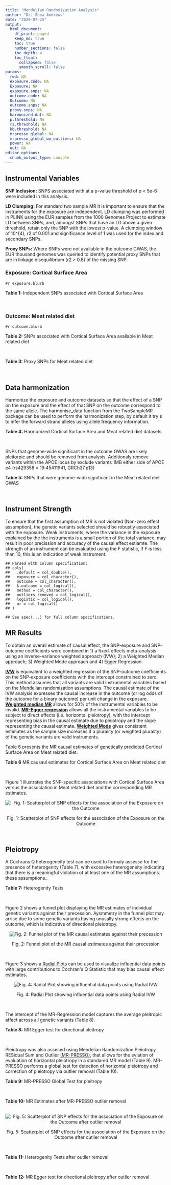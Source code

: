 ```yaml
---
title: "Mendelian Randomization Analysis"
author: "Dr. Shea Andrews"
date: "2020-07-25"
output:
  html_document:
    df_print: paged
    keep_md: true
    toc: true
    number_sections: false
    toc_depth: 4
    toc_float:
      collapsed: false
      smooth_scroll: false
params:
  rwd: NA
  exposure.code: NA
  Exposure: NA
  exposure.snps: NA
  outcome.code: NA
  Outcome: NA
  outcome.snps: NA
  proxy.snps: NA
  harmonized.dat: NA
  p.threshold: NA
  r2.threshold: NA
  kb.threshold: NA
  mrpresso_global: NA
  mrpresso_global_wo_outliers: NA
  power: NA
  out: NA
editor_options:
  chunk_output_type: console
---
```







## Instrumental Variables
**SNP Inclusion:** SNPS associated with at a p-value threshold of p < 5e-6 were included in this analysis.
<br>

**LD Clumping:** For standard two sample MR it is important to ensure that the instruments for the exposure are independent. LD clumping was performed in PLINK using the EUR samples from the 1000 Genomes Project to estimate LD between SNPs, and, amongst SNPs that have an LD above a given threshold, retain only the SNP with the lowest p-value. A clumping window of 10^{4}, r2 of 0.001 and significance level of 1 was used for the index and secondary SNPs.
<br>

**Proxy SNPs:** Where SNPs were not available in the outcome GWAS, the EUR thousand genomes was queried to identify potential proxy SNPs that are in linkage disequilibrium (r2 > 0.8) of the missing SNP.
<br>

### Exposure: Cortical Surface Area
`#r exposure.blurb`
<br>

**Table 1:** Independent SNPs associated with Cortical Surface Area
<div data-pagedtable="false">
  <script data-pagedtable-source type="application/json">
{"columns":[{"label":["SNP"],"name":[1],"type":["chr"],"align":["left"]},{"label":["CHROM"],"name":[2],"type":["dbl"],"align":["right"]},{"label":["POS"],"name":[3],"type":["dbl"],"align":["right"]},{"label":["REF"],"name":[4],"type":["chr"],"align":["left"]},{"label":["ALT"],"name":[5],"type":["chr"],"align":["left"]},{"label":["AF"],"name":[6],"type":["dbl"],"align":["right"]},{"label":["BETA"],"name":[7],"type":["dbl"],"align":["right"]},{"label":["SE"],"name":[8],"type":["dbl"],"align":["right"]},{"label":["Z"],"name":[9],"type":["dbl"],"align":["right"]},{"label":["P"],"name":[10],"type":["dbl"],"align":["right"]},{"label":["N"],"name":[11],"type":["dbl"],"align":["right"]},{"label":["TRAIT"],"name":[12],"type":["chr"],"align":["left"]}],"data":[{"1":"rs2490556","2":"1","3":"2021284","4":"T","5":"A","6":"0.3155","7":"583.9623","8":"122.1531","9":"4.780577","10":"1.748e-06","11":"32068","12":"Cortical_Surface_Area"},{"1":"rs4846200","2":"1","3":"9752648","4":"C","5":"T","6":"0.4191","7":"628.7473","8":"124.9738","9":"5.031033","10":"4.878e-07","11":"32068","12":"Cortical_Surface_Area"},{"1":"rs499688","2":"1","3":"61396649","4":"T","5":"C","6":"0.3482","7":"-583.8940","8":"123.5536","9":"-4.725840","10":"2.292e-06","11":"31582","12":"Cortical_Surface_Area"},{"1":"rs6673449","2":"1","3":"160043698","4":"A","5":"G","6":"0.5681","7":"-552.9050","8":"110.5323","9":"-5.002200","10":"5.668e-07","11":"32176","12":"Cortical_Surface_Area"},{"1":"rs12137969","2":"1","3":"242289357","4":"G","5":"A","6":"0.2412","7":"-585.5512","8":"128.0273","9":"-4.573643","10":"4.793e-06","11":"32176","12":"Cortical_Surface_Area"},{"1":"rs10927043","2":"1","3":"243762208","4":"C","5":"T","6":"0.1826","7":"719.0735","8":"141.2684","9":"5.090123","10":"3.578e-07","11":"32176","12":"Cortical_Surface_Area"},{"1":"rs57415181","2":"2","3":"48707841","4":"G","5":"C","6":"0.1447","7":"-834.6022","8":"159.4070","9":"-5.235668","10":"1.644e-07","11":"32176","12":"Cortical_Surface_Area"},{"1":"rs10496091","2":"2","3":"61482261","4":"G","5":"A","6":"0.2777","7":"-642.6331","8":"121.0228","9":"-5.310017","10":"1.096e-07","11":"32176","12":"Cortical_Surface_Area"},{"1":"rs12630663","2":"3","3":"28007315","4":"T","5":"C","6":"0.4117","7":"632.8110","8":"111.2125","9":"5.690110","10":"1.270e-08","11":"32176","12":"Cortical_Surface_Area"},{"1":"rs34464850","2":"3","3":"141721762","4":"G","5":"C","6":"0.1534","7":"1233.1854","8":"152.7201","9":"8.074807","10":"6.758e-16","11":"31984","12":"Cortical_Surface_Area"},{"1":"rs11938781","2":"4","3":"17924734","4":"T","5":"C","6":"0.1648","7":"-719.1710","8":"150.5519","9":"-4.776900","10":"1.780e-06","11":"32176","12":"Cortical_Surface_Area"},{"1":"rs10029872","2":"4","3":"40350763","4":"T","5":"C","6":"0.5251","7":"508.7590","8":"109.6122","9":"4.641440","10":"3.460e-06","11":"32176","12":"Cortical_Surface_Area"},{"1":"rs2301718","2":"4","3":"106009763","4":"G","5":"A","6":"0.2269","7":"737.2212","8":"132.3556","9":"5.570004","10":"2.547e-08","11":"32176","12":"Cortical_Surface_Area"},{"1":"rs386424","2":"5","3":"81092787","4":"T","5":"G","6":"0.3008","7":"656.5430","8":"120.0422","9":"5.469270","10":"4.519e-08","11":"32176","12":"Cortical_Surface_Area"},{"1":"rs7715167","2":"5","3":"170778824","4":"T","5":"C","6":"0.6143","7":"662.7540","8":"119.1375","9":"5.562930","10":"2.653e-08","11":"32068","12":"Cortical_Surface_Area"},{"1":"rs2802295","2":"6","3":"108926496","4":"A","5":"G","6":"0.6207","7":"714.5850","8":"112.9897","9":"6.324340","10":"2.543e-10","11":"32176","12":"Cortical_Surface_Area"},{"1":"rs11759026","2":"6","3":"126792095","4":"A","5":"G","6":"0.2376","7":"1301.5200","8":"134.6156","9":"9.668420","10":"4.106e-22","11":"31907","12":"Cortical_Surface_Area"},{"1":"rs139849708","2":"6","3":"127369230","4":"T","5":"C","6":"0.0297","7":"-2237.8300","8":"422.1224","9":"-5.301370","10":"1.149e-07","11":"22951","12":"Cortical_Surface_Area"},{"1":"rs6463758","2":"7","3":"8117636","4":"A","5":"G","6":"0.5382","7":"560.9860","8":"112.3815","9":"4.991800","10":"5.982e-07","11":"32176","12":"Cortical_Surface_Area"},{"1":"rs149352678","2":"7","3":"54920906","4":"C","5":"T","6":"0.0991","7":"967.7266","8":"191.5244","9":"5.052759","10":"4.355e-07","11":"32176","12":"Cortical_Surface_Area"},{"1":"rs42035","2":"7","3":"92239531","4":"A","5":"G","6":"0.2454","7":"-610.3230","8":"127.8222","9":"-4.774780","10":"1.799e-06","11":"32176","12":"Cortical_Surface_Area"},{"1":"rs41563","2":"7","3":"104852654","4":"G","5":"A","6":"0.3385","7":"586.6639","8":"116.3776","9":"5.041038","10":"4.630e-07","11":"32176","12":"Cortical_Surface_Area"},{"1":"rs10251751","2":"7","3":"156021770","4":"C","5":"T","6":"0.6639","7":"538.0782","8":"116.0343","9":"4.637234","10":"3.531e-06","11":"32176","12":"Cortical_Surface_Area"},{"1":"rs76650567","2":"8","3":"78242034","4":"C","5":"T","6":"0.0870","7":"-902.8657","8":"194.8981","9":"-4.632501","10":"3.613e-06","11":"32176","12":"Cortical_Surface_Area"},{"1":"rs66702753","2":"9","3":"103010947","4":"A","5":"C","6":"0.2493","7":"-593.2390","8":"128.8921","9":"-4.602600","10":"4.172e-06","11":"32176","12":"Cortical_Surface_Area"},{"1":"rs10817864","2":"9","3":"118968579","4":"C","5":"T","6":"0.5739","7":"531.0956","8":"111.2505","9":"4.773872","10":"1.807e-06","11":"32176","12":"Cortical_Surface_Area"},{"1":"rs12357321","2":"10","3":"21790476","4":"G","5":"A","6":"0.3206","7":"-698.7452","8":"119.6461","9":"-5.840100","10":"5.217e-09","11":"32176","12":"Cortical_Surface_Area"},{"1":"rs1628768","2":"10","3":"105012994","4":"T","5":"C","6":"0.2386","7":"972.9780","8":"132.0048","9":"7.370780","10":"1.696e-13","11":"32176","12":"Cortical_Surface_Area"},{"1":"rs17543864","2":"11","3":"92556100","4":"G","5":"A","6":"0.3264","7":"-623.9150","8":"116.9886","9":"-5.333126","10":"9.654e-08","11":"32176","12":"Cortical_Surface_Area"},{"1":"rs3217901","2":"12","3":"4405389","4":"A","5":"G","6":"0.4221","7":"593.5960","8":"114.7165","9":"5.174460","10":"2.286e-07","11":"32176","12":"Cortical_Surface_Area"},{"1":"rs2066827","2":"12","3":"12871099","4":"T","5":"G","6":"0.2333","7":"-862.4130","8":"159.9581","9":"-5.391500","10":"6.987e-08","11":"24138","12":"Cortical_Surface_Area"},{"1":"rs7975351","2":"12","3":"53902190","4":"G","5":"A","6":"0.4740","7":"611.0487","8":"113.5536","9":"5.381148","10":"7.401e-08","11":"31319","12":"Cortical_Surface_Area"},{"1":"rs10876864","2":"12","3":"56401085","4":"G","5":"A","6":"0.5774","7":"-628.5901","8":"112.6859","9":"-5.578250","10":"2.430e-08","11":"31319","12":"Cortical_Surface_Area"},{"1":"rs10878349","2":"12","3":"66327632","4":"A","5":"G","6":"0.5100","7":"-1039.9900","8":"110.4866","9":"-9.412850","10":"4.829e-21","11":"32176","12":"Cortical_Surface_Area"},{"1":"rs35227403","2":"12","3":"68216239","4":"T","5":"A","6":"0.0588","7":"-1271.7821","8":"253.6458","9":"-5.014008","10":"5.331e-07","11":"32176","12":"Cortical_Surface_Area"},{"1":"rs111855983","2":"12","3":"80052550","4":"T","5":"C","6":"0.1319","7":"-818.6420","8":"177.5492","9":"-4.610790","10":"4.011e-06","11":"28185","12":"Cortical_Surface_Area"},{"1":"rs2195243","2":"12","3":"102922986","4":"G","5":"C","6":"0.2196","7":"-769.2254","8":"142.2462","9":"-5.407704","10":"6.384e-08","11":"29708","12":"Cortical_Surface_Area"},{"1":"rs34011931","2":"13","3":"111077516","4":"A","5":"G","6":"0.3280","7":"538.2090","8":"117.7182","9":"4.572010","10":"4.831e-06","11":"32176","12":"Cortical_Surface_Area"},{"1":"rs6572878","2":"14","3":"23435333","4":"T","5":"C","6":"0.3997","7":"-574.9920","8":"113.9565","9":"-5.045710","10":"4.518e-07","11":"31790","12":"Cortical_Surface_Area"},{"1":"rs76801057","2":"14","3":"99728448","4":"C","5":"T","6":"0.0263","7":"2036.7834","8":"429.5486","9":"4.741683","10":"2.119e-06","11":"23846","12":"Cortical_Surface_Area"},{"1":"rs4265798","2":"16","3":"70636616","4":"T","5":"A","6":"0.9332","7":"-1221.0588","8":"263.6357","9":"-4.631614","10":"3.628e-06","11":"30025","12":"Cortical_Surface_Area"},{"1":"rs7207463","2":"17","3":"16004259","4":"A","5":"G","6":"0.5620","7":"-519.7640","8":"110.5676","9":"-4.700870","10":"2.591e-06","11":"32176","12":"Cortical_Surface_Area"},{"1":"rs6505216","2":"17","3":"29206421","4":"G","5":"T","6":"0.2375","7":"652.8106","8":"142.8638","9":"4.569461","10":"4.890e-06","11":"31430","12":"Cortical_Surface_Area"},{"1":"rs79600142","2":"17","3":"43897722","4":"T","5":"C","6":"0.2198","7":"-1696.8300","8":"143.2730","9":"-11.843300","10":"2.331e-32","11":"29435","12":"Cortical_Surface_Area"},{"1":"rs12452834","2":"17","3":"47111739","4":"C","5":"T","6":"0.3329","7":"-626.4308","8":"123.5899","9":"-5.068625","10":"4.007e-07","11":"30867","12":"Cortical_Surface_Area"},{"1":"rs1791513","2":"18","3":"22135429","4":"A","5":"G","6":"0.5263","7":"-502.3000","8":"109.5062","9":"-4.586950","10":"4.498e-06","11":"32176","12":"Cortical_Surface_Area"},{"1":"rs743038","2":"22","3":"50884075","4":"C","5":"T","6":"0.5560","7":"-532.1045","8":"115.3983","9":"-4.611025","10":"4.007e-06","11":"31216","12":"Cortical_Surface_Area"}],"options":{"columns":{"min":{},"max":[10]},"rows":{"min":[10],"max":[10]},"pages":{}}}
  </script>
</div>
<br>

### Outcome: Meat related diet
`#r outcome.blurb`
<br>

**Table 2:** SNPs associated with Cortical Surface Area avaliable in Meat related diet
<div data-pagedtable="false">
  <script data-pagedtable-source type="application/json">
{"columns":[{"label":["SNP"],"name":[1],"type":["chr"],"align":["left"]},{"label":["CHROM"],"name":[2],"type":["dbl"],"align":["right"]},{"label":["POS"],"name":[3],"type":["dbl"],"align":["right"]},{"label":["REF"],"name":[4],"type":["chr"],"align":["left"]},{"label":["ALT"],"name":[5],"type":["chr"],"align":["left"]},{"label":["AF"],"name":[6],"type":["dbl"],"align":["right"]},{"label":["BETA"],"name":[7],"type":["dbl"],"align":["right"]},{"label":["SE"],"name":[8],"type":["dbl"],"align":["right"]},{"label":["Z"],"name":[9],"type":["dbl"],"align":["right"]},{"label":["P"],"name":[10],"type":["dbl"],"align":["right"]},{"label":["N"],"name":[11],"type":["dbl"],"align":["right"]},{"label":["TRAIT"],"name":[12],"type":["chr"],"align":["left"]}],"data":[{"1":"rs2490556","2":"1","3":"2021284","4":"T","5":"A","6":"0.301748","7":"-0.002039550","8":"0.00264316","9":"-0.771633","10":"0.44000","11":"335576","12":"fish_plant_diet"},{"1":"rs6673449","2":"1","3":"160043698","4":"A","5":"G","6":"0.569563","7":"-0.003412770","8":"0.00245822","9":"-1.388310","10":"0.17000","11":"335576","12":"fish_plant_diet"},{"1":"rs12137969","2":"1","3":"242289357","4":"G","5":"A","6":"0.229125","7":"-0.001877690","8":"0.00289895","9":"-0.647714","10":"0.52000","11":"335576","12":"fish_plant_diet"},{"1":"rs10927043","2":"1","3":"243762208","4":"C","5":"T","6":"0.182929","7":"-0.007020850","8":"0.00313935","9":"-2.236400","10":"0.02500","11":"335576","12":"fish_plant_diet"},{"1":"rs57415181","2":"2","3":"48707841","4":"G","5":"C","6":"0.149375","7":"-0.005568930","8":"0.00341734","9":"-1.629610","10":"0.10000","11":"335576","12":"fish_plant_diet"},{"1":"rs10496091","2":"2","3":"61482261","4":"G","5":"A","6":"0.281342","7":"0.005893120","8":"0.00270240","9":"2.180700","10":"0.02900","11":"335576","12":"fish_plant_diet"},{"1":"rs12630663","2":"3","3":"28007315","4":"T","5":"C","6":"0.412671","7":"-0.002729030","8":"0.00247806","9":"-1.101280","10":"0.27000","11":"335576","12":"fish_plant_diet"},{"1":"rs34464850","2":"3","3":"141721762","4":"G","5":"C","6":"0.149975","7":"-0.001105040","8":"0.00340403","9":"-0.324627","10":"0.75000","11":"335576","12":"fish_plant_diet"},{"1":"rs11938781","2":"4","3":"17924734","4":"T","5":"C","6":"0.162105","7":"0.001136450","8":"0.00331004","9":"0.343334","10":"0.73000","11":"335576","12":"fish_plant_diet"},{"1":"rs10029872","2":"4","3":"40350763","4":"T","5":"C","6":"0.516859","7":"0.004470200","8":"0.00245170","9":"1.823310","10":"0.06800","11":"335576","12":"fish_plant_diet"},{"1":"rs2301718","2":"4","3":"106009763","4":"G","5":"A","6":"0.205540","7":"-0.001792010","8":"0.00303872","9":"-0.589725","10":"0.56000","11":"335576","12":"fish_plant_diet"},{"1":"rs386424","2":"5","3":"81092787","4":"T","5":"G","6":"0.286770","7":"-0.007103210","8":"0.00269281","9":"-2.637840","10":"0.00830","11":"335576","12":"fish_plant_diet"},{"1":"rs7715167","2":"5","3":"170778824","4":"T","5":"C","6":"0.609458","7":"-0.000290727","8":"0.00248855","9":"-0.116826","10":"0.91000","11":"335576","12":"fish_plant_diet"},{"1":"rs2802295","2":"6","3":"108926496","4":"A","5":"G","6":"0.628110","7":"0.004565070","8":"0.00251913","9":"1.812160","10":"0.07000","11":"335576","12":"fish_plant_diet"},{"1":"rs11759026","2":"6","3":"126792095","4":"A","5":"G","6":"0.226202","7":"-0.001433550","8":"0.00291684","9":"-0.491474","10":"0.62000","11":"335576","12":"fish_plant_diet"},{"1":"rs6463758","2":"7","3":"8117636","4":"A","5":"G","6":"0.555218","7":"0.000893004","8":"0.00246088","9":"0.362880","10":"0.72000","11":"335576","12":"fish_plant_diet"},{"1":"rs149352678","2":"7","3":"54920906","4":"C","5":"T","6":"0.092243","7":"0.000571068","8":"0.00420782","9":"0.135716","10":"0.89000","11":"335576","12":"fish_plant_diet"},{"1":"rs42035","2":"7","3":"92239531","4":"A","5":"G","6":"0.243452","7":"0.000409990","8":"0.00284124","9":"0.144300","10":"0.89000","11":"335576","12":"fish_plant_diet"},{"1":"rs41563","2":"7","3":"104852654","4":"G","5":"A","6":"0.350084","7":"0.001948700","8":"0.00254956","9":"0.764328","10":"0.44000","11":"335576","12":"fish_plant_diet"},{"1":"rs10251751","2":"7","3":"156021770","4":"C","5":"T","6":"0.667331","7":"-0.001032110","8":"0.00258137","9":"-0.399830","10":"0.69000","11":"335576","12":"fish_plant_diet"},{"1":"rs76650567","2":"8","3":"78242034","4":"C","5":"T","6":"0.080442","7":"0.005154170","8":"0.00446628","9":"1.154020","10":"0.25000","11":"335576","12":"fish_plant_diet"},{"1":"rs66702753","2":"9","3":"103010947","4":"A","5":"C","6":"0.256150","7":"-0.000875644","8":"0.00278848","9":"-0.314022","10":"0.75000","11":"335576","12":"fish_plant_diet"},{"1":"rs10817864","2":"9","3":"118968579","4":"C","5":"T","6":"0.581047","7":"0.000603137","8":"0.00247039","9":"0.244146","10":"0.81000","11":"335576","12":"fish_plant_diet"},{"1":"rs12357321","2":"10","3":"21790476","4":"G","5":"A","6":"0.309362","7":"0.001885290","8":"0.00266939","9":"0.706262","10":"0.48000","11":"335576","12":"fish_plant_diet"},{"1":"rs1628768","2":"10","3":"105012994","4":"T","5":"C","6":"0.234445","7":"-0.006437830","8":"0.00287482","9":"-2.239390","10":"0.02500","11":"335576","12":"fish_plant_diet"},{"1":"rs17543864","2":"11","3":"92556100","4":"G","5":"A","6":"0.320375","7":"0.002305400","8":"0.00265478","9":"0.868396","10":"0.39000","11":"335576","12":"fish_plant_diet"},{"1":"rs2066827","2":"12","3":"12871099","4":"T","5":"G","6":"0.232439","7":"-0.000605987","8":"0.00287001","9":"-0.211145","10":"0.83000","11":"335576","12":"fish_plant_diet"},{"1":"rs7975351","2":"12","3":"53902190","4":"G","5":"A","6":"0.476527","7":"-0.003876740","8":"0.00246418","9":"-1.573240","10":"0.12000","11":"335576","12":"fish_plant_diet"},{"1":"rs10876864","2":"12","3":"56401085","4":"G","5":"A","6":"0.573374","7":"0.006891750","8":"0.00245253","9":"2.810060","10":"0.00500","11":"335576","12":"fish_plant_diet"},{"1":"rs10878349","2":"12","3":"66327632","4":"A","5":"G","6":"0.511359","7":"-0.000900842","8":"0.00243694","9":"-0.369661","10":"0.71000","11":"335576","12":"fish_plant_diet"},{"1":"rs35227403","2":"12","3":"68216239","4":"T","5":"A","6":"0.057612","7":"-0.014190500","8":"0.00524515","9":"-2.705450","10":"0.00680","11":"335576","12":"fish_plant_diet"},{"1":"rs111855983","2":"12","3":"80052550","4":"T","5":"C","6":"0.129355","7":"-0.005566510","8":"0.00361698","9":"-1.538990","10":"0.12000","11":"335576","12":"fish_plant_diet"},{"1":"rs2195243","2":"12","3":"102922986","4":"G","5":"C","6":"0.221866","7":"0.011164000","8":"0.00292151","9":"3.821310","10":"0.00013","11":"335576","12":"fish_plant_diet"},{"1":"rs34011931","2":"13","3":"111077516","4":"A","5":"G","6":"0.326858","7":"-0.002709340","8":"0.00259331","9":"-1.044740","10":"0.30000","11":"335576","12":"fish_plant_diet"},{"1":"rs6572878","2":"14","3":"23435333","4":"T","5":"C","6":"0.396404","7":"-0.002078840","8":"0.00251939","9":"-0.825136","10":"0.41000","11":"335576","12":"fish_plant_diet"},{"1":"rs76801057","2":"14","3":"99728448","4":"C","5":"T","6":"0.025433","7":"-0.006019740","8":"0.00777250","9":"-0.774492","10":"0.44000","11":"335576","12":"fish_plant_diet"},{"1":"rs7207463","2":"17","3":"16004259","4":"A","5":"G","6":"0.559538","7":"0.000726909","8":"0.00244720","9":"0.297037","10":"0.77000","11":"335576","12":"fish_plant_diet"},{"1":"rs79600142","2":"17","3":"43897722","4":"T","5":"C","6":"0.225207","7":"-0.010900800","8":"0.00290540","9":"-3.751910","10":"0.00018","11":"335576","12":"fish_plant_diet"},{"1":"rs12452834","2":"17","3":"47111739","4":"C","5":"T","6":"0.327277","7":"0.000334993","8":"0.00262545","9":"0.127595","10":"0.90000","11":"335576","12":"fish_plant_diet"},{"1":"rs1791513","2":"18","3":"22135429","4":"A","5":"G","6":"0.531330","7":"-0.002141780","8":"0.00247821","9":"-0.864245","10":"0.39000","11":"335576","12":"fish_plant_diet"},{"1":"rs743038","2":"22","3":"50884075","4":"C","5":"T","6":"0.556302","7":"-0.001836510","8":"0.00248641","9":"-0.738619","10":"0.46000","11":"335576","12":"fish_plant_diet"},{"1":"rs4846200","2":"NA","3":"NA","4":"NA","5":"NA","6":"NA","7":"NA","8":"NA","9":"NA","10":"NA","11":"NA","12":"NA"},{"1":"rs499688","2":"NA","3":"NA","4":"NA","5":"NA","6":"NA","7":"NA","8":"NA","9":"NA","10":"NA","11":"NA","12":"NA"},{"1":"rs139849708","2":"NA","3":"NA","4":"NA","5":"NA","6":"NA","7":"NA","8":"NA","9":"NA","10":"NA","11":"NA","12":"NA"},{"1":"rs3217901","2":"NA","3":"NA","4":"NA","5":"NA","6":"NA","7":"NA","8":"NA","9":"NA","10":"NA","11":"NA","12":"NA"},{"1":"rs4265798","2":"NA","3":"NA","4":"NA","5":"NA","6":"NA","7":"NA","8":"NA","9":"NA","10":"NA","11":"NA","12":"NA"},{"1":"rs6505216","2":"NA","3":"NA","4":"NA","5":"NA","6":"NA","7":"NA","8":"NA","9":"NA","10":"NA","11":"NA","12":"NA"}],"options":{"columns":{"min":{},"max":[10]},"rows":{"min":[10],"max":[10]},"pages":{}}}
  </script>
</div>
<br>

**Table 3:** Proxy SNPs for Meat related diet
<div data-pagedtable="false">
  <script data-pagedtable-source type="application/json">
{"columns":[{"label":["target_snp"],"name":[1],"type":["chr"],"align":["left"]},{"label":["proxy_snp"],"name":[2],"type":["chr"],"align":["left"]},{"label":["ld.r2"],"name":[3],"type":["dbl"],"align":["right"]},{"label":["Dprime"],"name":[4],"type":["dbl"],"align":["right"]},{"label":["PHASE"],"name":[5],"type":["chr"],"align":["left"]},{"label":["X12"],"name":[6],"type":["lgl"],"align":["right"]},{"label":["CHROM"],"name":[7],"type":["dbl"],"align":["right"]},{"label":["POS"],"name":[8],"type":["dbl"],"align":["right"]},{"label":["REF.proxy"],"name":[9],"type":["chr"],"align":["left"]},{"label":["ALT.proxy"],"name":[10],"type":["chr"],"align":["left"]},{"label":["AF"],"name":[11],"type":["dbl"],"align":["right"]},{"label":["BETA"],"name":[12],"type":["dbl"],"align":["right"]},{"label":["SE"],"name":[13],"type":["dbl"],"align":["right"]},{"label":["Z"],"name":[14],"type":["dbl"],"align":["right"]},{"label":["P"],"name":[15],"type":["dbl"],"align":["right"]},{"label":["N"],"name":[16],"type":["dbl"],"align":["right"]},{"label":["TRAIT"],"name":[17],"type":["chr"],"align":["left"]},{"label":["ref"],"name":[18],"type":["chr"],"align":["left"]},{"label":["ref.proxy"],"name":[19],"type":["chr"],"align":["left"]},{"label":["alt"],"name":[20],"type":["chr"],"align":["left"]},{"label":["alt.proxy"],"name":[21],"type":["chr"],"align":["left"]},{"label":["ALT"],"name":[22],"type":["chr"],"align":["left"]},{"label":["REF"],"name":[23],"type":["lgl"],"align":["right"]},{"label":["proxy.outcome"],"name":[24],"type":["lgl"],"align":["right"]}],"data":[{"1":"rs139849708","2":"rs77598707","3":"0.836589","4":"1.000000","5":"CT/TC","6":"NA","7":"6","8":"127176330","9":"C","10":"T","11":"0.039195","12":"-0.000419602","13":"0.00627668","14":"-0.0668509","15":"0.95","16":"335576","17":"fish_plant_diet","18":"C","19":"T","20":"T","21":"C","22":"C","23":"TRUE","24":"TRUE"},{"1":"rs4265798","2":"rs3931036","3":"0.861327","4":"0.966216","5":"TG/AA","6":"NA","7":"16","8":"70548297","9":"G","10":"A","11":"0.931674","12":"0.003278730","13":"0.00480612","14":"0.6821990","15":"0.50","16":"335576","17":"fish_plant_diet","18":"T","19":"G","20":"A","21":"A","22":"A","23":"TRUE","24":"TRUE"},{"1":"rs4846200","2":"NA","3":"NA","4":"NA","5":"NA","6":"NA","7":"NA","8":"NA","9":"NA","10":"NA","11":"NA","12":"NA","13":"NA","14":"NA","15":"NA","16":"NA","17":"NA","18":"NA","19":"NA","20":"NA","21":"NA","22":"NA","23":"NA","24":"NA"},{"1":"rs499688","2":"NA","3":"NA","4":"NA","5":"NA","6":"NA","7":"NA","8":"NA","9":"NA","10":"NA","11":"NA","12":"NA","13":"NA","14":"NA","15":"NA","16":"NA","17":"NA","18":"NA","19":"NA","20":"NA","21":"NA","22":"NA","23":"NA","24":"NA"},{"1":"rs3217901","2":"NA","3":"NA","4":"NA","5":"NA","6":"NA","7":"NA","8":"NA","9":"NA","10":"NA","11":"NA","12":"NA","13":"NA","14":"NA","15":"NA","16":"NA","17":"NA","18":"NA","19":"NA","20":"NA","21":"NA","22":"NA","23":"NA","24":"NA"},{"1":"rs6505216","2":"NA","3":"NA","4":"NA","5":"NA","6":"NA","7":"NA","8":"NA","9":"NA","10":"NA","11":"NA","12":"NA","13":"NA","14":"NA","15":"NA","16":"NA","17":"NA","18":"NA","19":"NA","20":"NA","21":"NA","22":"NA","23":"NA","24":"NA"}],"options":{"columns":{"min":{},"max":[10]},"rows":{"min":[10],"max":[10]},"pages":{}}}
  </script>
</div>
<br>

## Data harmonization
Harmonize the exposure and outcome datasets so that the effect of a SNP on the exposure and the effect of that SNP on the outcome correspond to the same allele. The harmonise_data function from the TwoSampleMR package can be used to perform the harmonization step, by default it try's to infer the forward strand alleles using allele frequency information.
<br>

**Table 4:** Harmonized Cortical Surface Area and Meat related diet datasets
<div data-pagedtable="false">
  <script data-pagedtable-source type="application/json">
{"columns":[{"label":["SNP"],"name":[1],"type":["chr"],"align":["left"]},{"label":["effect_allele.exposure"],"name":[2],"type":["chr"],"align":["left"]},{"label":["other_allele.exposure"],"name":[3],"type":["chr"],"align":["left"]},{"label":["effect_allele.outcome"],"name":[4],"type":["chr"],"align":["left"]},{"label":["other_allele.outcome"],"name":[5],"type":["chr"],"align":["left"]},{"label":["beta.exposure"],"name":[6],"type":["dbl"],"align":["right"]},{"label":["beta.outcome"],"name":[7],"type":["dbl"],"align":["right"]},{"label":["eaf.exposure"],"name":[8],"type":["dbl"],"align":["right"]},{"label":["eaf.outcome"],"name":[9],"type":["dbl"],"align":["right"]},{"label":["remove"],"name":[10],"type":["lgl"],"align":["right"]},{"label":["palindromic"],"name":[11],"type":["lgl"],"align":["right"]},{"label":["ambiguous"],"name":[12],"type":["lgl"],"align":["right"]},{"label":["id.outcome"],"name":[13],"type":["chr"],"align":["left"]},{"label":["chr.outcome"],"name":[14],"type":["dbl"],"align":["right"]},{"label":["pos.outcome"],"name":[15],"type":["dbl"],"align":["right"]},{"label":["se.outcome"],"name":[16],"type":["dbl"],"align":["right"]},{"label":["z.outcome"],"name":[17],"type":["dbl"],"align":["right"]},{"label":["pval.outcome"],"name":[18],"type":["dbl"],"align":["right"]},{"label":["samplesize.outcome"],"name":[19],"type":["dbl"],"align":["right"]},{"label":["outcome"],"name":[20],"type":["chr"],"align":["left"]},{"label":["mr_keep.outcome"],"name":[21],"type":["lgl"],"align":["right"]},{"label":["pval_origin.outcome"],"name":[22],"type":["chr"],"align":["left"]},{"label":["chr.exposure"],"name":[23],"type":["dbl"],"align":["right"]},{"label":["pos.exposure"],"name":[24],"type":["dbl"],"align":["right"]},{"label":["se.exposure"],"name":[25],"type":["dbl"],"align":["right"]},{"label":["z.exposure"],"name":[26],"type":["dbl"],"align":["right"]},{"label":["pval.exposure"],"name":[27],"type":["dbl"],"align":["right"]},{"label":["samplesize.exposure"],"name":[28],"type":["dbl"],"align":["right"]},{"label":["exposure"],"name":[29],"type":["chr"],"align":["left"]},{"label":["mr_keep.exposure"],"name":[30],"type":["lgl"],"align":["right"]},{"label":["pval_origin.exposure"],"name":[31],"type":["chr"],"align":["left"]},{"label":["id.exposure"],"name":[32],"type":["chr"],"align":["left"]},{"label":["action"],"name":[33],"type":["dbl"],"align":["right"]},{"label":["mr_keep"],"name":[34],"type":["lgl"],"align":["right"]},{"label":["pt"],"name":[35],"type":["dbl"],"align":["right"]},{"label":["pleitropy_keep"],"name":[36],"type":["lgl"],"align":["right"]},{"label":["mrpresso_RSSobs"],"name":[37],"type":["dbl"],"align":["right"]},{"label":["mrpresso_pval"],"name":[38],"type":["chr"],"align":["left"]},{"label":["mrpresso_keep"],"name":[39],"type":["lgl"],"align":["right"]}],"data":[{"1":"rs10029872","2":"C","3":"T","4":"C","5":"T","6":"508.7590","7":"0.004470200","8":"0.5251","9":"0.516859","10":"FALSE","11":"FALSE","12":"FALSE","13":"S8TnXT","14":"4","15":"40350763","16":"0.00245170","17":"1.8233100","18":"0.06800","19":"335576","20":"Niarchou2020meat","21":"TRUE","22":"reported","23":"4","24":"40350763","25":"109.6122","26":"4.641440","27":"3.460e-06","28":"32176","29":"Grasby2020surfarea","30":"TRUE","31":"reported","32":"3vqvYM","33":"2","34":"TRUE","35":"5e-06","36":"TRUE","37":"2.190653e-05","38":"1","39":"TRUE"},{"1":"rs10251751","2":"T","3":"C","4":"T","5":"C","6":"538.0782","7":"-0.001032110","8":"0.6639","9":"0.667331","10":"FALSE","11":"FALSE","12":"FALSE","13":"S8TnXT","14":"7","15":"156021770","16":"0.00258137","17":"-0.3998300","18":"0.69000","19":"335576","20":"Niarchou2020meat","21":"TRUE","22":"reported","23":"7","24":"156021770","25":"116.0343","26":"4.637234","27":"3.531e-06","28":"32176","29":"Grasby2020surfarea","30":"TRUE","31":"reported","32":"3vqvYM","33":"2","34":"TRUE","35":"5e-06","36":"TRUE","37":"7.917013e-07","38":"1","39":"TRUE"},{"1":"rs10496091","2":"A","3":"G","4":"A","5":"G","6":"-642.6331","7":"0.005893120","8":"0.2777","9":"0.281342","10":"FALSE","11":"FALSE","12":"FALSE","13":"S8TnXT","14":"2","15":"61482261","16":"0.00270240","17":"2.1807000","18":"0.02900","19":"335576","20":"Niarchou2020meat","21":"TRUE","22":"reported","23":"2","24":"61482261","25":"121.0228","26":"-5.310017","27":"1.096e-07","28":"32176","29":"Grasby2020surfarea","30":"TRUE","31":"reported","32":"3vqvYM","33":"2","34":"TRUE","35":"5e-06","36":"TRUE","37":"3.378997e-05","38":"1","39":"TRUE"},{"1":"rs10817864","2":"T","3":"C","4":"T","5":"C","6":"531.0956","7":"0.000603137","8":"0.5739","9":"0.581047","10":"FALSE","11":"FALSE","12":"FALSE","13":"S8TnXT","14":"9","15":"118968579","16":"0.00247039","17":"0.2441460","18":"0.81000","19":"335576","20":"Niarchou2020meat","21":"TRUE","22":"reported","23":"9","24":"118968579","25":"111.2505","26":"4.773872","27":"1.807e-06","28":"32176","29":"Grasby2020surfarea","30":"TRUE","31":"reported","32":"3vqvYM","33":"2","34":"TRUE","35":"5e-06","36":"TRUE","37":"5.883125e-07","38":"1","39":"TRUE"},{"1":"rs10876864","2":"A","3":"G","4":"A","5":"G","6":"-628.5901","7":"0.006891750","8":"0.5774","9":"0.573374","10":"FALSE","11":"FALSE","12":"FALSE","13":"S8TnXT","14":"12","15":"56401085","16":"0.00245253","17":"2.8100600","18":"0.00500","19":"335576","20":"Niarchou2020meat","21":"TRUE","22":"reported","23":"12","24":"56401085","25":"112.6859","26":"-5.578250","27":"2.430e-08","28":"31319","29":"Grasby2020surfarea","30":"TRUE","31":"reported","32":"3vqvYM","33":"2","34":"TRUE","35":"5e-06","36":"TRUE","37":"4.698011e-05","38":"0.2279","39":"TRUE"},{"1":"rs10878349","2":"G","3":"A","4":"G","5":"A","6":"-1039.9900","7":"-0.000900842","8":"0.5100","9":"0.511359","10":"FALSE","11":"FALSE","12":"FALSE","13":"S8TnXT","14":"12","15":"66327632","16":"0.00243694","17":"-0.3696610","18":"0.71000","19":"335576","20":"Niarchou2020meat","21":"TRUE","22":"reported","23":"12","24":"66327632","25":"110.4866","26":"-9.412850","27":"4.829e-21","28":"32176","29":"Grasby2020surfarea","30":"TRUE","31":"reported","32":"3vqvYM","33":"2","34":"TRUE","35":"5e-06","36":"TRUE","37":"1.621511e-06","38":"1","39":"TRUE"},{"1":"rs10927043","2":"T","3":"C","4":"T","5":"C","6":"719.0735","7":"-0.007020850","8":"0.1826","9":"0.182929","10":"FALSE","11":"FALSE","12":"FALSE","13":"S8TnXT","14":"1","15":"243762208","16":"0.00313935","17":"-2.2364000","18":"0.02500","19":"335576","20":"Niarchou2020meat","21":"TRUE","22":"reported","23":"1","24":"243762208","25":"141.2684","26":"5.090123","27":"3.578e-07","28":"32176","29":"Grasby2020surfarea","30":"TRUE","31":"reported","32":"3vqvYM","33":"2","34":"TRUE","35":"5e-06","36":"TRUE","37":"4.802149e-05","38":"1","39":"TRUE"},{"1":"rs111855983","2":"C","3":"T","4":"C","5":"T","6":"-818.6420","7":"-0.005566510","8":"0.1319","9":"0.129355","10":"FALSE","11":"FALSE","12":"FALSE","13":"S8TnXT","14":"12","15":"80052550","16":"0.00361698","17":"-1.5389900","18":"0.12000","19":"335576","20":"Niarchou2020meat","21":"TRUE","22":"reported","23":"12","24":"80052550","25":"177.5492","26":"-4.610790","27":"4.011e-06","28":"28185","29":"Grasby2020surfarea","30":"TRUE","31":"reported","32":"3vqvYM","33":"2","34":"TRUE","35":"5e-06","36":"TRUE","37":"3.478355e-05","38":"1","39":"TRUE"},{"1":"rs11759026","2":"G","3":"A","4":"G","5":"A","6":"1301.5200","7":"-0.001433550","8":"0.2376","9":"0.226202","10":"FALSE","11":"FALSE","12":"FALSE","13":"S8TnXT","14":"6","15":"126792095","16":"0.00291684","17":"-0.4914740","18":"0.62000","19":"335576","20":"Niarchou2020meat","21":"TRUE","22":"reported","23":"6","24":"126792095","25":"134.6156","26":"9.668420","27":"4.106e-22","28":"31907","29":"Grasby2020surfarea","30":"TRUE","31":"reported","32":"3vqvYM","33":"2","34":"TRUE","35":"5e-06","36":"TRUE","37":"1.279427e-06","38":"1","39":"TRUE"},{"1":"rs11938781","2":"C","3":"T","4":"C","5":"T","6":"-719.1710","7":"0.001136450","8":"0.1648","9":"0.162105","10":"FALSE","11":"FALSE","12":"FALSE","13":"S8TnXT","14":"4","15":"17924734","16":"0.00331004","17":"0.3433340","18":"0.73000","19":"335576","20":"Niarchou2020meat","21":"TRUE","22":"reported","23":"4","24":"17924734","25":"150.5519","26":"-4.776900","27":"1.780e-06","28":"32176","29":"Grasby2020surfarea","30":"TRUE","31":"reported","32":"3vqvYM","33":"2","34":"TRUE","35":"5e-06","36":"TRUE","37":"8.910467e-07","38":"1","39":"TRUE"},{"1":"rs12137969","2":"A","3":"G","4":"A","5":"G","6":"-585.5512","7":"-0.001877690","8":"0.2412","9":"0.229125","10":"FALSE","11":"FALSE","12":"FALSE","13":"S8TnXT","14":"1","15":"242289357","16":"0.00289895","17":"-0.6477140","18":"0.52000","19":"335576","20":"Niarchou2020meat","21":"TRUE","22":"reported","23":"1","24":"242289357","25":"128.0273","26":"-4.573643","27":"4.793e-06","28":"32176","29":"Grasby2020surfarea","30":"TRUE","31":"reported","32":"3vqvYM","33":"2","34":"TRUE","35":"5e-06","36":"TRUE","37":"4.296604e-06","38":"1","39":"TRUE"},{"1":"rs12357321","2":"A","3":"G","4":"A","5":"G","6":"-698.7452","7":"0.001885290","8":"0.3206","9":"0.309362","10":"FALSE","11":"FALSE","12":"FALSE","13":"S8TnXT","14":"10","15":"21790476","16":"0.00266939","17":"0.7062620","18":"0.48000","19":"335576","20":"Niarchou2020meat","21":"TRUE","22":"reported","23":"10","24":"21790476","25":"119.6461","26":"-5.840100","27":"5.217e-09","28":"32176","29":"Grasby2020surfarea","30":"TRUE","31":"reported","32":"3vqvYM","33":"2","34":"TRUE","35":"5e-06","36":"TRUE","37":"2.965272e-06","38":"1","39":"TRUE"},{"1":"rs12452834","2":"T","3":"C","4":"T","5":"C","6":"-626.4308","7":"0.000334993","8":"0.3329","9":"0.327277","10":"FALSE","11":"FALSE","12":"FALSE","13":"S8TnXT","14":"17","15":"47111739","16":"0.00262545","17":"0.1275950","18":"0.90000","19":"335576","20":"Niarchou2020meat","21":"TRUE","22":"reported","23":"17","24":"47111739","25":"123.5899","26":"-5.068625","27":"4.007e-07","28":"30867","29":"Grasby2020surfarea","30":"TRUE","31":"reported","32":"3vqvYM","33":"2","34":"TRUE","35":"5e-06","36":"TRUE","37":"2.491358e-08","38":"1","39":"TRUE"},{"1":"rs12630663","2":"C","3":"T","4":"C","5":"T","6":"632.8110","7":"-0.002729030","8":"0.4117","9":"0.412671","10":"FALSE","11":"FALSE","12":"FALSE","13":"S8TnXT","14":"3","15":"28007315","16":"0.00247806","17":"-1.1012800","18":"0.27000","19":"335576","20":"Niarchou2020meat","21":"TRUE","22":"reported","23":"3","24":"28007315","25":"111.2125","26":"5.690110","27":"1.270e-08","28":"32176","29":"Grasby2020surfarea","30":"TRUE","31":"reported","32":"3vqvYM","33":"2","34":"TRUE","35":"5e-06","36":"TRUE","37":"6.765670e-06","38":"1","39":"TRUE"},{"1":"rs139849708","2":"C","3":"T","4":"C","5":"T","6":"-2237.8300","7":"-0.000419602","8":"0.0297","9":"0.039195","10":"FALSE","11":"FALSE","12":"FALSE","13":"S8TnXT","14":"6","15":"127176330","16":"0.00627668","17":"-0.0668509","18":"0.95000","19":"335576","20":"Niarchou2020meat","21":"TRUE","22":"reported","23":"6","24":"127369230","25":"422.1224","26":"-5.301370","27":"1.149e-07","28":"22951","29":"Grasby2020surfarea","30":"TRUE","31":"reported","32":"3vqvYM","33":"2","34":"TRUE","35":"5e-06","36":"TRUE","37":"1.226303e-06","38":"1","39":"TRUE"},{"1":"rs149352678","2":"T","3":"C","4":"T","5":"C","6":"967.7266","7":"0.000571068","8":"0.0991","9":"0.092243","10":"FALSE","11":"FALSE","12":"FALSE","13":"S8TnXT","14":"7","15":"54920906","16":"0.00420782","17":"0.1357160","18":"0.89000","19":"335576","20":"Niarchou2020meat","21":"TRUE","22":"reported","23":"7","24":"54920906","25":"191.5244","26":"5.052759","27":"4.355e-07","28":"32176","29":"Grasby2020surfarea","30":"TRUE","31":"reported","32":"3vqvYM","33":"2","34":"TRUE","35":"5e-06","36":"TRUE","37":"7.459183e-07","38":"1","39":"TRUE"},{"1":"rs1628768","2":"C","3":"T","4":"C","5":"T","6":"972.9780","7":"-0.006437830","8":"0.2386","9":"0.234445","10":"FALSE","11":"FALSE","12":"FALSE","13":"S8TnXT","14":"10","15":"105012994","16":"0.00287482","17":"-2.2393900","18":"0.02500","19":"335576","20":"Niarchou2020meat","21":"TRUE","22":"reported","23":"10","24":"105012994","25":"132.0048","26":"7.370780","27":"1.696e-13","28":"32176","29":"Grasby2020surfarea","30":"TRUE","31":"reported","32":"3vqvYM","33":"2","34":"TRUE","35":"5e-06","36":"TRUE","37":"4.084322e-05","38":"1","39":"TRUE"},{"1":"rs17543864","2":"A","3":"G","4":"A","5":"G","6":"-623.9150","7":"0.002305400","8":"0.3264","9":"0.320375","10":"FALSE","11":"FALSE","12":"FALSE","13":"S8TnXT","14":"11","15":"92556100","16":"0.00265478","17":"0.8683960","18":"0.39000","19":"335576","20":"Niarchou2020meat","21":"TRUE","22":"reported","23":"11","24":"92556100","25":"116.9886","26":"-5.333126","27":"9.654e-08","28":"32176","29":"Grasby2020surfarea","30":"TRUE","31":"reported","32":"3vqvYM","33":"2","34":"TRUE","35":"5e-06","36":"TRUE","37":"4.683321e-06","38":"1","39":"TRUE"},{"1":"rs1791513","2":"G","3":"A","4":"G","5":"A","6":"-502.3000","7":"-0.002141780","8":"0.5263","9":"0.531330","10":"FALSE","11":"FALSE","12":"FALSE","13":"S8TnXT","14":"18","15":"22135429","16":"0.00247821","17":"-0.8642450","18":"0.39000","19":"335576","20":"Niarchou2020meat","21":"TRUE","22":"reported","23":"18","24":"22135429","25":"109.5062","26":"-4.586950","27":"4.498e-06","28":"32176","29":"Grasby2020surfarea","30":"TRUE","31":"reported","32":"3vqvYM","33":"2","34":"TRUE","35":"5e-06","36":"TRUE","37":"5.365515e-06","38":"1","39":"TRUE"},{"1":"rs2066827","2":"G","3":"T","4":"G","5":"T","6":"-862.4130","7":"-0.000605987","8":"0.2333","9":"0.232439","10":"FALSE","11":"FALSE","12":"FALSE","13":"S8TnXT","14":"12","15":"12871099","16":"0.00287001","17":"-0.2111450","18":"0.83000","19":"335576","20":"Niarchou2020meat","21":"TRUE","22":"reported","23":"12","24":"12871099","25":"159.9581","26":"-5.391500","27":"6.987e-08","28":"24138","29":"Grasby2020surfarea","30":"TRUE","31":"reported","32":"3vqvYM","33":"2","34":"TRUE","35":"5e-06","36":"TRUE","37":"7.726909e-07","38":"1","39":"TRUE"},{"1":"rs2195243","2":"C","3":"G","4":"C","5":"G","6":"-769.2254","7":"0.011164000","8":"0.2196","9":"0.221866","10":"FALSE","11":"TRUE","12":"FALSE","13":"S8TnXT","14":"12","15":"102922986","16":"0.00292151","17":"3.8213100","18":"0.00013","19":"335576","20":"Niarchou2020meat","21":"TRUE","22":"reported","23":"12","24":"102922986","25":"142.2462","26":"-5.407704","27":"6.384e-08","28":"29708","29":"Grasby2020surfarea","30":"TRUE","31":"reported","32":"3vqvYM","33":"2","34":"TRUE","35":"5e-06","36":"TRUE","37":"1.252041e-04","38":"0.0043","39":"FALSE"},{"1":"rs2301718","2":"A","3":"G","4":"A","5":"G","6":"737.2212","7":"-0.001792010","8":"0.2269","9":"0.205540","10":"FALSE","11":"FALSE","12":"FALSE","13":"S8TnXT","14":"4","15":"106009763","16":"0.00303872","17":"-0.5897250","18":"0.56000","19":"335576","20":"Niarchou2020meat","21":"TRUE","22":"reported","23":"4","24":"106009763","25":"132.3556","26":"5.570004","27":"2.547e-08","28":"32176","29":"Grasby2020surfarea","30":"TRUE","31":"reported","32":"3vqvYM","33":"2","34":"TRUE","35":"5e-06","36":"TRUE","37":"2.593016e-06","38":"1","39":"TRUE"},{"1":"rs2490556","2":"A","3":"T","4":"A","5":"T","6":"583.9623","7":"-0.002039550","8":"0.3155","9":"0.301748","10":"FALSE","11":"TRUE","12":"FALSE","13":"S8TnXT","14":"1","15":"2021284","16":"0.00264316","17":"-0.7716330","18":"0.44000","19":"335576","20":"Niarchou2020meat","21":"TRUE","22":"reported","23":"1","24":"2021284","25":"122.1531","26":"4.780577","27":"1.748e-06","28":"32068","29":"Grasby2020surfarea","30":"TRUE","31":"reported","32":"3vqvYM","33":"2","34":"TRUE","35":"5e-06","36":"TRUE","37":"3.614698e-06","38":"1","39":"TRUE"},{"1":"rs2802295","2":"G","3":"A","4":"G","5":"A","6":"714.5850","7":"0.004565070","8":"0.6207","9":"0.628110","10":"FALSE","11":"FALSE","12":"FALSE","13":"S8TnXT","14":"6","15":"108926496","16":"0.00251913","17":"1.8121600","18":"0.07000","19":"335576","20":"Niarchou2020meat","21":"TRUE","22":"reported","23":"6","24":"108926496","25":"112.9897","26":"6.324340","27":"2.543e-10","28":"32176","29":"Grasby2020surfarea","30":"TRUE","31":"reported","32":"3vqvYM","33":"2","34":"TRUE","35":"5e-06","36":"TRUE","37":"2.396679e-05","38":"1","39":"TRUE"},{"1":"rs34011931","2":"G","3":"A","4":"G","5":"A","6":"538.2090","7":"-0.002709340","8":"0.3280","9":"0.326858","10":"FALSE","11":"FALSE","12":"FALSE","13":"S8TnXT","14":"13","15":"111077516","16":"0.00259331","17":"-1.0447400","18":"0.30000","19":"335576","20":"Niarchou2020meat","21":"TRUE","22":"reported","23":"13","24":"111077516","25":"117.7182","26":"4.572010","27":"4.831e-06","28":"32176","29":"Grasby2020surfarea","30":"TRUE","31":"reported","32":"3vqvYM","33":"2","34":"TRUE","35":"5e-06","36":"TRUE","37":"6.708797e-06","38":"1","39":"TRUE"},{"1":"rs34464850","2":"C","3":"G","4":"C","5":"G","6":"1233.1854","7":"-0.001105040","8":"0.1534","9":"0.149975","10":"FALSE","11":"TRUE","12":"FALSE","13":"S8TnXT","14":"3","15":"141721762","16":"0.00340403","17":"-0.3246270","18":"0.75000","19":"335576","20":"Niarchou2020meat","21":"TRUE","22":"reported","23":"3","24":"141721762","25":"152.7201","26":"8.074807","27":"6.758e-16","28":"31984","29":"Grasby2020surfarea","30":"TRUE","31":"reported","32":"3vqvYM","33":"2","34":"TRUE","35":"5e-06","36":"TRUE","37":"6.136335e-07","38":"1","39":"TRUE"},{"1":"rs35227403","2":"A","3":"T","4":"A","5":"T","6":"-1271.7821","7":"-0.014190500","8":"0.0588","9":"0.057612","10":"FALSE","11":"TRUE","12":"FALSE","13":"S8TnXT","14":"12","15":"68216239","16":"0.00524515","17":"-2.7054500","18":"0.00680","19":"335576","20":"Niarchou2020meat","21":"TRUE","22":"reported","23":"12","24":"68216239","25":"253.6458","26":"-5.014008","27":"5.331e-07","28":"32176","29":"Grasby2020surfarea","30":"TRUE","31":"reported","32":"3vqvYM","33":"2","34":"TRUE","35":"5e-06","36":"TRUE","37":"2.200200e-04","38":"0.172","39":"TRUE"},{"1":"rs386424","2":"G","3":"T","4":"G","5":"T","6":"656.5430","7":"-0.007103210","8":"0.3008","9":"0.286770","10":"FALSE","11":"FALSE","12":"FALSE","13":"S8TnXT","14":"5","15":"81092787","16":"0.00269281","17":"-2.6378400","18":"0.00830","19":"335576","20":"Niarchou2020meat","21":"TRUE","22":"reported","23":"5","24":"81092787","25":"120.0422","26":"5.469270","27":"4.519e-08","28":"32176","29":"Grasby2020surfarea","30":"TRUE","31":"reported","32":"3vqvYM","33":"2","34":"TRUE","35":"5e-06","36":"TRUE","37":"4.966981e-05","38":"0.3655","39":"TRUE"},{"1":"rs41563","2":"A","3":"G","4":"A","5":"G","6":"586.6639","7":"0.001948700","8":"0.3385","9":"0.350084","10":"FALSE","11":"FALSE","12":"FALSE","13":"S8TnXT","14":"7","15":"104852654","16":"0.00254956","17":"0.7643280","18":"0.44000","19":"335576","20":"Niarchou2020meat","21":"TRUE","22":"reported","23":"7","24":"104852654","25":"116.3776","26":"5.041038","27":"4.630e-07","28":"32176","29":"Grasby2020surfarea","30":"TRUE","31":"reported","32":"3vqvYM","33":"2","34":"TRUE","35":"5e-06","36":"TRUE","37":"4.637627e-06","38":"1","39":"TRUE"},{"1":"rs42035","2":"G","3":"A","4":"G","5":"A","6":"-610.3230","7":"0.000409990","8":"0.2454","9":"0.243452","10":"FALSE","11":"FALSE","12":"FALSE","13":"S8TnXT","14":"7","15":"92239531","16":"0.00284124","17":"0.1443000","18":"0.89000","19":"335576","20":"Niarchou2020meat","21":"TRUE","22":"reported","23":"7","24":"92239531","25":"127.8222","26":"-4.774780","27":"1.799e-06","28":"32176","29":"Grasby2020surfarea","30":"TRUE","31":"reported","32":"3vqvYM","33":"2","34":"TRUE","35":"5e-06","36":"TRUE","37":"5.669249e-08","38":"1","39":"TRUE"},{"1":"rs4265798","2":"A","3":"T","4":"A","5":"T","6":"-1221.0588","7":"0.003278730","8":"0.9332","9":"0.931674","10":"FALSE","11":"TRUE","12":"FALSE","13":"S8TnXT","14":"16","15":"70548297","16":"0.00480612","17":"0.6821990","18":"0.50000","19":"335576","20":"Niarchou2020meat","21":"TRUE","22":"reported","23":"16","24":"70636616","25":"263.6357","26":"-4.631614","27":"3.628e-06","28":"30025","29":"Grasby2020surfarea","30":"TRUE","31":"reported","32":"3vqvYM","33":"2","34":"TRUE","35":"5e-06","36":"TRUE","37":"8.935113e-06","38":"1","39":"TRUE"},{"1":"rs57415181","2":"C","3":"G","4":"C","5":"G","6":"-834.6022","7":"-0.005568930","8":"0.1447","9":"0.149375","10":"FALSE","11":"TRUE","12":"FALSE","13":"S8TnXT","14":"2","15":"48707841","16":"0.00341734","17":"-1.6296100","18":"0.10000","19":"335576","20":"Niarchou2020meat","21":"TRUE","22":"reported","23":"2","24":"48707841","25":"159.4070","26":"-5.235668","27":"1.644e-07","28":"32176","29":"Grasby2020surfarea","30":"TRUE","31":"reported","32":"3vqvYM","33":"2","34":"TRUE","35":"5e-06","36":"TRUE","37":"3.505806e-05","38":"1","39":"TRUE"},{"1":"rs6463758","2":"G","3":"A","4":"G","5":"A","6":"560.9860","7":"0.000893004","8":"0.5382","9":"0.555218","10":"FALSE","11":"FALSE","12":"FALSE","13":"S8TnXT","14":"7","15":"8117636","16":"0.00246088","17":"0.3628800","18":"0.72000","19":"335576","20":"Niarchou2020meat","21":"TRUE","22":"reported","23":"7","24":"8117636","25":"112.3815","26":"4.991800","27":"5.982e-07","28":"32176","29":"Grasby2020surfarea","30":"TRUE","31":"reported","32":"3vqvYM","33":"2","34":"TRUE","35":"5e-06","36":"TRUE","37":"1.148986e-06","38":"1","39":"TRUE"},{"1":"rs6572878","2":"C","3":"T","4":"C","5":"T","6":"-574.9920","7":"-0.002078840","8":"0.3997","9":"0.396404","10":"FALSE","11":"FALSE","12":"FALSE","13":"S8TnXT","14":"14","15":"23435333","16":"0.00251939","17":"-0.8251360","18":"0.41000","19":"335576","20":"Niarchou2020meat","21":"TRUE","22":"reported","23":"14","24":"23435333","25":"113.9565","26":"-5.045710","27":"4.518e-07","28":"31790","29":"Grasby2020surfarea","30":"TRUE","31":"reported","32":"3vqvYM","33":"2","34":"TRUE","35":"5e-06","36":"TRUE","37":"5.206777e-06","38":"1","39":"TRUE"},{"1":"rs66702753","2":"C","3":"A","4":"C","5":"A","6":"-593.2390","7":"-0.000875644","8":"0.2493","9":"0.256150","10":"FALSE","11":"FALSE","12":"FALSE","13":"S8TnXT","14":"9","15":"103010947","16":"0.00278848","17":"-0.3140220","18":"0.75000","19":"335576","20":"Niarchou2020meat","21":"TRUE","22":"reported","23":"9","24":"103010947","25":"128.8921","26":"-4.602600","27":"4.172e-06","28":"32176","29":"Grasby2020surfarea","30":"TRUE","31":"reported","32":"3vqvYM","33":"2","34":"TRUE","35":"5e-06","36":"TRUE","37":"1.126528e-06","38":"1","39":"TRUE"},{"1":"rs6673449","2":"G","3":"A","4":"G","5":"A","6":"-552.9050","7":"-0.003412770","8":"0.5681","9":"0.569563","10":"FALSE","11":"FALSE","12":"FALSE","13":"S8TnXT","14":"1","15":"160043698","16":"0.00245822","17":"-1.3883100","18":"0.17000","19":"335576","20":"Niarchou2020meat","21":"TRUE","22":"reported","23":"1","24":"160043698","25":"110.5323","26":"-5.002200","27":"5.668e-07","28":"32176","29":"Grasby2020surfarea","30":"TRUE","31":"reported","32":"3vqvYM","33":"2","34":"TRUE","35":"5e-06","36":"TRUE","37":"1.317695e-05","38":"1","39":"TRUE"},{"1":"rs7207463","2":"G","3":"A","4":"G","5":"A","6":"-519.7640","7":"0.000726909","8":"0.5620","9":"0.559538","10":"FALSE","11":"FALSE","12":"FALSE","13":"S8TnXT","14":"17","15":"16004259","16":"0.00244720","17":"0.2970370","18":"0.77000","19":"335576","20":"Niarchou2020meat","21":"TRUE","22":"reported","23":"17","24":"16004259","25":"110.5676","26":"-4.700870","27":"2.591e-06","28":"32176","29":"Grasby2020surfarea","30":"TRUE","31":"reported","32":"3vqvYM","33":"2","34":"TRUE","35":"5e-06","36":"TRUE","37":"3.433394e-07","38":"1","39":"TRUE"},{"1":"rs743038","2":"T","3":"C","4":"T","5":"C","6":"-532.1045","7":"-0.001836510","8":"0.5560","9":"0.556302","10":"FALSE","11":"FALSE","12":"FALSE","13":"S8TnXT","14":"22","15":"50884075","16":"0.00248641","17":"-0.7386190","18":"0.46000","19":"335576","20":"Niarchou2020meat","21":"TRUE","22":"reported","23":"22","24":"50884075","25":"115.3983","26":"-4.611025","27":"4.007e-06","28":"31216","29":"Grasby2020surfarea","30":"TRUE","31":"reported","32":"3vqvYM","33":"2","34":"TRUE","35":"5e-06","36":"TRUE","37":"4.075528e-06","38":"1","39":"TRUE"},{"1":"rs76650567","2":"T","3":"C","4":"T","5":"C","6":"-902.8657","7":"0.005154170","8":"0.0870","9":"0.080442","10":"FALSE","11":"FALSE","12":"FALSE","13":"S8TnXT","14":"8","15":"78242034","16":"0.00446628","17":"1.1540200","18":"0.25000","19":"335576","20":"Niarchou2020meat","21":"TRUE","22":"reported","23":"8","24":"78242034","25":"194.8981","26":"-4.632501","27":"3.613e-06","28":"32176","29":"Grasby2020surfarea","30":"TRUE","31":"reported","32":"3vqvYM","33":"2","34":"TRUE","35":"5e-06","36":"TRUE","37":"2.459293e-05","38":"1","39":"TRUE"},{"1":"rs76801057","2":"T","3":"C","4":"T","5":"C","6":"2036.7834","7":"-0.006019740","8":"0.0263","9":"0.025433","10":"FALSE","11":"FALSE","12":"FALSE","13":"S8TnXT","14":"14","15":"99728448","16":"0.00777250","17":"-0.7744920","18":"0.44000","19":"335576","20":"Niarchou2020meat","21":"TRUE","22":"reported","23":"14","24":"99728448","25":"429.5486","26":"4.741683","27":"2.119e-06","28":"23846","29":"Grasby2020surfarea","30":"TRUE","31":"reported","32":"3vqvYM","33":"2","34":"TRUE","35":"5e-06","36":"TRUE","37":"3.086575e-05","38":"1","39":"TRUE"},{"1":"rs7715167","2":"C","3":"T","4":"C","5":"T","6":"662.7540","7":"-0.000290727","8":"0.6143","9":"0.609458","10":"FALSE","11":"FALSE","12":"FALSE","13":"S8TnXT","14":"5","15":"170778824","16":"0.00248855","17":"-0.1168260","18":"0.91000","19":"335576","20":"Niarchou2020meat","21":"TRUE","22":"reported","23":"5","24":"170778824","25":"119.1375","26":"5.562930","27":"2.653e-08","28":"32068","29":"Grasby2020surfarea","30":"TRUE","31":"reported","32":"3vqvYM","33":"2","34":"TRUE","35":"5e-06","36":"TRUE","37":"1.052544e-08","38":"1","39":"TRUE"},{"1":"rs79600142","2":"C","3":"T","4":"C","5":"T","6":"-1696.8300","7":"-0.010900800","8":"0.2198","9":"0.225207","10":"FALSE","11":"FALSE","12":"FALSE","13":"S8TnXT","14":"17","15":"43897722","16":"0.00290540","17":"-3.7519100","18":"0.00018","19":"335576","20":"Niarchou2020meat","21":"TRUE","22":"reported","23":"17","24":"43897722","25":"143.2730","26":"-11.843300","27":"2.331e-32","28":"29435","29":"Grasby2020surfarea","30":"TRUE","31":"reported","32":"3vqvYM","33":"2","34":"TRUE","35":"5e-06","36":"TRUE","37":"1.631453e-04","38":"<0.0043","39":"FALSE"},{"1":"rs7975351","2":"A","3":"G","4":"A","5":"G","6":"611.0487","7":"-0.003876740","8":"0.4740","9":"0.476527","10":"FALSE","11":"FALSE","12":"FALSE","13":"S8TnXT","14":"12","15":"53902190","16":"0.00246418","17":"-1.5732400","18":"0.12000","19":"335576","20":"Niarchou2020meat","21":"TRUE","22":"reported","23":"12","24":"53902190","25":"113.5536","26":"5.381148","27":"7.401e-08","28":"31319","29":"Grasby2020surfarea","30":"TRUE","31":"reported","32":"3vqvYM","33":"2","34":"TRUE","35":"5e-06","36":"TRUE","37":"1.424998e-05","38":"1","39":"TRUE"}],"options":{"columns":{"min":{},"max":[10]},"rows":{"min":[10],"max":[10]},"pages":{}}}
  </script>
</div>
<br>

SNPs that genome-wide significant in the outcome GWAS are likely pleitorpic and should be removed from analysis. Additionaly remove variants within the APOE locus by exclude variants 1MB either side of APOE e4 (rs429358 = 19:45411941, GRCh37.p13)
<br>


**Table 5:** SNPs that were genome-wide significant in the Meat related diet GWAS
<div data-pagedtable="false">
  <script data-pagedtable-source type="application/json">
{"columns":[{"label":["SNP"],"name":[1],"type":["chr"],"align":["left"]},{"label":["chr.outcome"],"name":[2],"type":["dbl"],"align":["right"]},{"label":["pos.outcome"],"name":[3],"type":["dbl"],"align":["right"]},{"label":["pval.exposure"],"name":[4],"type":["dbl"],"align":["right"]},{"label":["pval.outcome"],"name":[5],"type":["dbl"],"align":["right"]}],"data":[],"options":{"columns":{"min":{},"max":[10]},"rows":{"min":[10],"max":[10]},"pages":{}}}
  </script>
</div>
<br>


## Instrument Strength
To ensure that the first assumption of MR is not violated (Non-zero effect assumption), the genetic variants selected should be robustly associated with the exposure. Weak instruments, where the variance in the exposure explained by the the instruments is a small portion of the total variance, may result in poor precission and accuracy of the causal effect estiamte. The strength of an instrument can be evaluated using the F statistic, if F is less than 10, this is an indication of weak instrument.


```
## Parsed with column specification:
## cols(
##   .default = col_double(),
##   exposure = col_character(),
##   outcome = col_character(),
##   k.outcome = col_logical(),
##   method = col_character(),
##   outliers_removed = col_logical(),
##   logistic = col_logical(),
##   or = col_logical()
## )
```

```
## See spec(...) for full column specifications.
```

<div data-pagedtable="false">
  <script data-pagedtable-source type="application/json">
{"columns":[{"label":["outliers_removed"],"name":[1],"type":["lgl"],"align":["right"]},{"label":["pve.exposure"],"name":[2],"type":["dbl"],"align":["right"]},{"label":["F"],"name":[3],"type":["dbl"],"align":["right"]},{"label":["Alpha"],"name":[4],"type":["dbl"],"align":["right"]},{"label":["NCP"],"name":[5],"type":["dbl"],"align":["right"]},{"label":["Power"],"name":[6],"type":["dbl"],"align":["right"]}],"data":[{"1":"FALSE","2":"0.04233064","3":"34.60584","4":"0.05","5":"0.3451563","6":"0.09038498"},{"1":"TRUE","2":"0.03712316","3":"31.65882","4":"0.05","5":"1.7087651","6":"0.25749656"}],"options":{"columns":{"min":{},"max":[10]},"rows":{"min":[10],"max":[10]},"pages":{}}}
  </script>
</div>

##  MR Results
To obtain an overall estimate of causal effect, the SNP-exposure and SNP-outcome coefficients were combined in 1) a fixed-effects meta-analysis using an inverse-variance weighted approach (IVW); 2) a Weighted Median approach; 3) Weighted Mode approach and 4) Egger Regression.


[**IVW**](https://doi.org/10.1002/gepi.21758) is equivalent to a weighted regression of the SNP-outcome coefficients on the SNP-exposure coefficients with the intercept constrained to zero. This method assumes that all variants are valid instrumental variables based on the Mendelian randomization assumptions. The causal estimate of the IVW analysis expresses the causal increase in the outcome (or log odds of the outcome for a binary outcome) per unit change in the exposure. [**Weighted median MR**](https://doi.org/10.1002/gepi.21965) allows for 50% of the instrumental variables to be invalid. [**MR-Egger regression**](https://doi.org/10.1093/ije/dyw220) allows all the instrumental variables to be subject to direct effects (i.e. horizontal pleiotropy), with the intercept representing bias in the causal estimate due to pleiotropy and the slope representing the causal estimate. [**Weighted Mode**](https://doi.org/10.1093/ije/dyx102) gives consistent estimates as the sample size increases if a plurality (or weighted plurality) of the genetic variants are valid instruments.
<br>



Table 6 presents the MR causal estimates of genetically predicted Cortical Surface Area on Meat related diet.
<br>

**Table 6** MR causaul estimates for Cortical Surface Area on Meat related diet
<div data-pagedtable="false">
  <script data-pagedtable-source type="application/json">
{"columns":[{"label":["id.exposure"],"name":[1],"type":["chr"],"align":["left"]},{"label":["id.outcome"],"name":[2],"type":["chr"],"align":["left"]},{"label":["outcome"],"name":[3],"type":["fctr"],"align":["left"]},{"label":["exposure"],"name":[4],"type":["fctr"],"align":["left"]},{"label":["method"],"name":[5],"type":["fctr"],"align":["left"]},{"label":["nsnp"],"name":[6],"type":["int"],"align":["right"]},{"label":["b"],"name":[7],"type":["dbl"],"align":["right"]},{"label":["se"],"name":[8],"type":["dbl"],"align":["right"]},{"label":["pval"],"name":[9],"type":["dbl"],"align":["right"]}],"data":[{"1":"3vqvYM","2":"S8TnXT","3":"Niarchou2020meat","4":"Grasby2020surfarea","5":"Inverse variance weighted (fixed effects)","6":"43","7":"-2.873552e-07","8":"5.637168e-07","9":"0.6102260"},{"1":"3vqvYM","2":"S8TnXT","3":"Niarchou2020meat","4":"Grasby2020surfarea","5":"Weighted median","6":"43","7":"-4.624316e-07","8":"8.927964e-07","9":"0.6044871"},{"1":"3vqvYM","2":"S8TnXT","3":"Niarchou2020meat","4":"Grasby2020surfarea","5":"Weighted mode","6":"43","7":"-5.594045e-07","8":"1.749577e-06","9":"0.7507528"},{"1":"3vqvYM","2":"S8TnXT","3":"Niarchou2020meat","4":"Grasby2020surfarea","5":"MR Egger","6":"43","7":"2.664750e-06","8":"2.338939e-06","9":"0.2611914"}],"options":{"columns":{"min":{},"max":[10]},"rows":{"min":[10],"max":[10]},"pages":{}}}
  </script>
</div>
<br>

Figure 1 illustrates the SNP-specific associations with Cortical Surface Area versus the association in Meat related diet and the corresponding MR estimates.
<br>

<div class="figure" style="text-align: center">
<img src="/sc/arion/projects/LOAD/shea/Projects/MR_ADPhenome/results/MR_ADbidir/Grasby2020surfarea/Niarchou2020meat/Grasby2020surfarea_5e-6_Niarchou2020meat_MR_Analaysis_files/figure-html/scatter_plot-1.png" alt="Fig. 1: Scatterplot of SNP effects for the association of the Exposure on the Outcome"  />
<p class="caption">Fig. 1: Scatterplot of SNP effects for the association of the Exposure on the Outcome</p>
</div>
<br>


## Pleiotropy
A Cochrans Q heterogeneity test can be used to formaly assesse for the presence of heterogenity (Table 7), with excessive heterogeneity indicating that there is a meaningful violation of at least one of the MR assumptions.
these assumptions..
<br>

**Table 7:** Heterogenity Tests
<div data-pagedtable="false">
  <script data-pagedtable-source type="application/json">
{"columns":[{"label":["id.exposure"],"name":[1],"type":["chr"],"align":["left"]},{"label":["id.outcome"],"name":[2],"type":["chr"],"align":["left"]},{"label":["outcome"],"name":[3],"type":["fctr"],"align":["left"]},{"label":["exposure"],"name":[4],"type":["fctr"],"align":["left"]},{"label":["method"],"name":[5],"type":["fctr"],"align":["left"]},{"label":["Q"],"name":[6],"type":["dbl"],"align":["right"]},{"label":["Q_df"],"name":[7],"type":["dbl"],"align":["right"]},{"label":["Q_pval"],"name":[8],"type":["dbl"],"align":["right"]}],"data":[{"1":"3vqvYM","2":"S8TnXT","3":"Niarchou2020meat","4":"Grasby2020surfarea","5":"MR Egger","6":"88.59595","7":"41","8":"2.361396e-05"},{"1":"3vqvYM","2":"S8TnXT","3":"Niarchou2020meat","4":"Grasby2020surfarea","5":"Inverse variance weighted","6":"92.53242","7":"42","8":"1.150214e-05"}],"options":{"columns":{"min":{},"max":[10]},"rows":{"min":[10],"max":[10]},"pages":{}}}
  </script>
</div>
<br>

Figure 2 shows a funnel plot displaying the MR estimates of individual genetic variants against their precession. Aysmmetry in the funnel plot may arrise due to some genetic variants having unusally strong effects on the outcome, which is indicative of directional pleiotropy.
<br>

<div class="figure" style="text-align: center">
<img src="/sc/arion/projects/LOAD/shea/Projects/MR_ADPhenome/results/MR_ADbidir/Grasby2020surfarea/Niarchou2020meat/Grasby2020surfarea_5e-6_Niarchou2020meat_MR_Analaysis_files/figure-html/funnel_plot-1.png" alt="Fig. 2: Funnel plot of the MR causal estimates against their precession"  />
<p class="caption">Fig. 2: Funnel plot of the MR causal estimates against their precession</p>
</div>
<br>

Figure 3 shows a [Radial Plots](https://github.com/WSpiller/RadialMR) can be used to visualize influential data points with large contributions to Cochran's Q Statistic that may bias causal effect estimates.



<div class="figure" style="text-align: center">
<img src="/sc/arion/projects/LOAD/shea/Projects/MR_ADPhenome/results/MR_ADbidir/Grasby2020surfarea/Niarchou2020meat/Grasby2020surfarea_5e-6_Niarchou2020meat_MR_Analaysis_files/figure-html/Radial_Plot-1.png" alt="Fig. 4: Radial Plot showing influential data points using Radial IVW"  />
<p class="caption">Fig. 4: Radial Plot showing influential data points using Radial IVW</p>
</div>
<br>

The intercept of the MR-Regression model captures the average pleitropic affect across all genetic variants (Table 8).
<br>

**Table 8:** MR Egger test for directional pleitropy
<div data-pagedtable="false">
  <script data-pagedtable-source type="application/json">
{"columns":[{"label":["id.exposure"],"name":[1],"type":["chr"],"align":["left"]},{"label":["id.outcome"],"name":[2],"type":["chr"],"align":["left"]},{"label":["outcome"],"name":[3],"type":["fctr"],"align":["left"]},{"label":["exposure"],"name":[4],"type":["fctr"],"align":["left"]},{"label":["egger_intercept"],"name":[5],"type":["dbl"],"align":["right"]},{"label":["se"],"name":[6],"type":["dbl"],"align":["right"]},{"label":["pval"],"name":[7],"type":["dbl"],"align":["right"]}],"data":[{"1":"3vqvYM","2":"S8TnXT","3":"Niarchou2020meat","4":"Grasby2020surfarea","5":"-0.002424837","6":"0.001796571","7":"0.1845169"}],"options":{"columns":{"min":{},"max":[10]},"rows":{"min":[10],"max":[10]},"pages":{}}}
  </script>
</div>
<br>

Pleiotropy was also assesed using Mendelian Randomization Pleiotropy RESidual Sum and Outlier [(MR-PRESSO)](https://doi.org/10.1038/s41588-018-0099-7), that allows for the evlation of evaluation of horizontal pleiotropy in a standared MR model (Table 9). MR-PRESSO performs a global test for detection of horizontal pleiotropy and correction of pleiotropy via outlier removal (Table 10).
<br>

**Table 9:** MR-PRESSO Global Test for pleitropy
<div data-pagedtable="false">
  <script data-pagedtable-source type="application/json">
{"columns":[{"label":["id.exposure"],"name":[1],"type":["chr"],"align":["left"]},{"label":["id.outcome"],"name":[2],"type":["chr"],"align":["left"]},{"label":["outcome"],"name":[3],"type":["chr"],"align":["left"]},{"label":["exposure"],"name":[4],"type":["chr"],"align":["left"]},{"label":["pt"],"name":[5],"type":["dbl"],"align":["right"]},{"label":["outliers_removed"],"name":[6],"type":["lgl"],"align":["right"]},{"label":["n_outliers"],"name":[7],"type":["dbl"],"align":["right"]},{"label":["RSSobs"],"name":[8],"type":["dbl"],"align":["right"]},{"label":["pval"],"name":[9],"type":["chr"],"align":["left"]}],"data":[{"1":"3vqvYM","2":"S8TnXT","3":"Niarchou2020meat","4":"Grasby2020surfarea","5":"5e-06","6":"FALSE","7":"2","8":"99.73549","9":"<1e-04"}],"options":{"columns":{"min":{},"max":[10]},"rows":{"min":[10],"max":[10]},"pages":{}}}
  </script>
</div>
<br>


**Table 10:** MR Estimates after MR-PRESSO outlier removal
<div data-pagedtable="false">
  <script data-pagedtable-source type="application/json">
{"columns":[{"label":["id.exposure"],"name":[1],"type":["chr"],"align":["left"]},{"label":["id.outcome"],"name":[2],"type":["chr"],"align":["left"]},{"label":["outcome"],"name":[3],"type":["fctr"],"align":["left"]},{"label":["exposure"],"name":[4],"type":["fctr"],"align":["left"]},{"label":["method"],"name":[5],"type":["fctr"],"align":["left"]},{"label":["nsnp"],"name":[6],"type":["int"],"align":["right"]},{"label":["b"],"name":[7],"type":["dbl"],"align":["right"]},{"label":["se"],"name":[8],"type":["dbl"],"align":["right"]},{"label":["pval"],"name":[9],"type":["dbl"],"align":["right"]}],"data":[{"1":"3vqvYM","2":"S8TnXT","3":"Niarchou2020meat","4":"Grasby2020surfarea","5":"Inverse variance weighted (fixed effects)","6":"41","7":"-7.635220e-07","8":"6.045136e-07","9":"0.2065765"},{"1":"3vqvYM","2":"S8TnXT","3":"Niarchou2020meat","4":"Grasby2020surfarea","5":"Weighted median","6":"41","7":"-7.535220e-07","8":"9.047350e-07","9":"0.4049210"},{"1":"3vqvYM","2":"S8TnXT","3":"Niarchou2020meat","4":"Grasby2020surfarea","5":"Weighted mode","6":"41","7":"-5.941378e-07","8":"1.467039e-06","9":"0.6876419"},{"1":"3vqvYM","2":"S8TnXT","3":"Niarchou2020meat","4":"Grasby2020surfarea","5":"MR Egger","6":"41","7":"-7.515726e-07","8":"2.399822e-06","9":"0.7558138"}],"options":{"columns":{"min":{},"max":[10]},"rows":{"min":[10],"max":[10]},"pages":{}}}
  </script>
</div>
<br>

<div class="figure" style="text-align: center">
<img src="/sc/arion/projects/LOAD/shea/Projects/MR_ADPhenome/results/MR_ADbidir/Grasby2020surfarea/Niarchou2020meat/Grasby2020surfarea_5e-6_Niarchou2020meat_MR_Analaysis_files/figure-html/scatter_plot_outlier-1.png" alt="Fig. 5: Scatterplot of SNP effects for the association of the Exposure on the Outcome after outlier removal"  />
<p class="caption">Fig. 5: Scatterplot of SNP effects for the association of the Exposure on the Outcome after outlier removal</p>
</div>
<br>

**Table 11:** Heterogenity Tests after outlier removal
<div data-pagedtable="false">
  <script data-pagedtable-source type="application/json">
{"columns":[{"label":["id.exposure"],"name":[1],"type":["chr"],"align":["left"]},{"label":["id.outcome"],"name":[2],"type":["chr"],"align":["left"]},{"label":["outcome"],"name":[3],"type":["fctr"],"align":["left"]},{"label":["exposure"],"name":[4],"type":["fctr"],"align":["left"]},{"label":["method"],"name":[5],"type":["fctr"],"align":["left"]},{"label":["Q"],"name":[6],"type":["dbl"],"align":["right"]},{"label":["Q_df"],"name":[7],"type":["dbl"],"align":["right"]},{"label":["Q_pval"],"name":[8],"type":["dbl"],"align":["right"]}],"data":[{"1":"3vqvYM","2":"S8TnXT","3":"Niarchou2020meat","4":"Grasby2020surfarea","5":"MR Egger","6":"62.51771","7":"39","8":"0.009803312"},{"1":"3vqvYM","2":"S8TnXT","3":"Niarchou2020meat","4":"Grasby2020surfarea","5":"Inverse variance weighted","6":"62.51775","7":"40","8":"0.012901783"}],"options":{"columns":{"min":{},"max":[10]},"rows":{"min":[10],"max":[10]},"pages":{}}}
  </script>
</div>
<br>

**Table 12:** MR Egger test for directional pleitropy after outlier removal
<div data-pagedtable="false">
  <script data-pagedtable-source type="application/json">
{"columns":[{"label":["id.exposure"],"name":[1],"type":["chr"],"align":["left"]},{"label":["id.outcome"],"name":[2],"type":["chr"],"align":["left"]},{"label":["outcome"],"name":[3],"type":["fctr"],"align":["left"]},{"label":["exposure"],"name":[4],"type":["fctr"],"align":["left"]},{"label":["egger_intercept"],"name":[5],"type":["dbl"],"align":["right"]},{"label":["se"],"name":[6],"type":["dbl"],"align":["right"]},{"label":["pval"],"name":[7],"type":["dbl"],"align":["right"]}],"data":[{"1":"3vqvYM","2":"S8TnXT","3":"Niarchou2020meat","4":"Grasby2020surfarea","5":"-9.236972e-06","6":"0.00175821","7":"0.995835"}],"options":{"columns":{"min":{},"max":[10]},"rows":{"min":[10],"max":[10]},"pages":{}}}
  </script>
</div>
<br>
